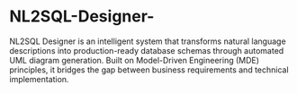 # NL2SQL-Designer-
NL2SQL Designer  is an intelligent system that transforms natural language descriptions into production-ready database schemas through automated UML diagram generation. Built on Model-Driven Engineering (MDE) principles, it bridges the gap between business requirements and technical implementation.
